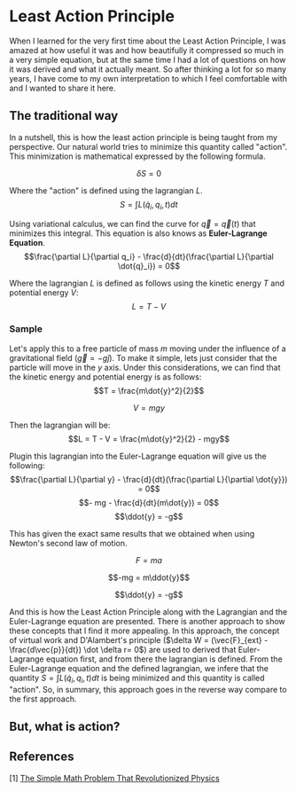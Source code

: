 # Least Action Principle

When I learned for the very first time about the Least Action Principle, I was amazed at how useful it was and how beautifully it compressed so much in a very simple equation, but at the same time I had a lot of questions on how it was derived and what it actually meant. So after thinking a lot for so many years, I have come to my own interpretation to which I feel comfortable with and I wanted to share it here.

## The traditional way

In a nutshell, this is how the least action principle is being taught from my perspective. Our natural world tries to minimize this quantity called "action". This minimization is mathematical expressed by the following formula.

$$\delta S = 0$$

Where the "action" is defined using the lagrangian $L$.
$$S = \int L(\dot{q}_i,q_i,t) dt$$

Using variational calculus, we can find the curve for $\vec{q} = \vec{q}(t)$ that minimizes this integral. This equation is also knows as **Euler-Lagrange Equation**.
$$\frac{\partial L}{\partial q_i} - \frac{d}{dt}(\frac{\partial L}{\partial \dot{q}_i}) = 0$$

Where the lagrangian $L$ is defined as follows using the kinetic energy $T$ and potential energy $V$:
$$L = T - V$$

### Sample

Let's apply this to a free particle of mass $m$ moving under the influence of a gravitational field ($\vec{g} = -g\hat{j}$). To make it simple, lets just consider that the particle will move in the $y$ axis.
Under this considerations, we can find that the kinetic energy and potential energy is as follows:
$$T = \frac{m\dot{y}^2}{2}$$

$$V = mgy$$

Then the lagrangian will be:
$$L = T - V = \frac{m\dot{y}^2}{2} - mgy$$

Plugin this lagrangian into the Euler-Lagrange equation will give us the following:
$$\frac{\partial L}{\partial y} - \frac{d}{dt}(\frac{\partial L}{\partial \dot{y}}) = 0$$
$$- mg -  \frac{d}{dt}(m\dot{y}) = 0$$
$$\ddot{y} = -g$$

This has given the exact same results that we obtained when using Newton's second law of motion.

$$F = ma$$

$$-mg = m\ddot{y}$$

$$\ddot{y} = -g$$

And this is how the Least Action Principle along with the Lagrangian and the Euler-Lagrange equation are presented. There is another approach to show these concepts that I find it more appealing. In this approach, the concept of virtual work and D'Alambert's principle ($\delta W  = (\vec{F}_{ext} - \frac{d\vec{p}}{dt}) \dot \delta r= 0$) are used to derived that Euler-Lagrange equation first, and from there the lagrangian is defined. From the Euler-Lagrange equation and the defined lagrangian, we infere that the quantity $S = \int L(\dot{q}_i,q_i,t) dt$ is being minimized and this quantity is called "action". So, in summary, this approach goes in the reverse way compare to the first approach.

## But, what is action?

## References

[1] [The Simple Math Problem That Revolutionized Physics](https://www.youtube.com/watch?v=Q10_srZ-pbs)
